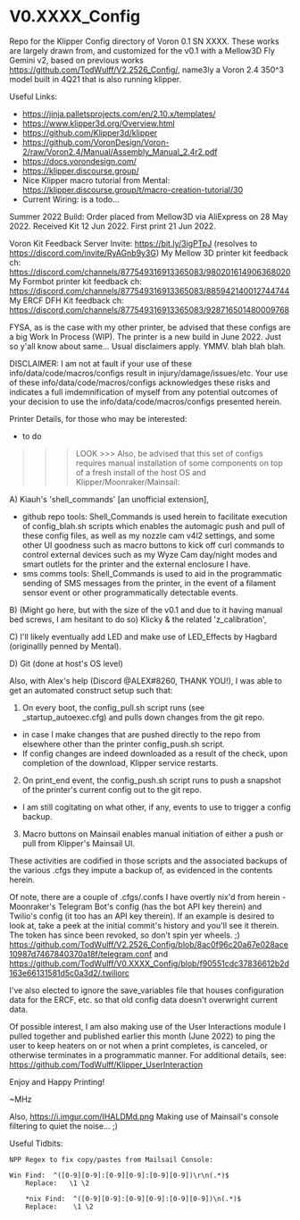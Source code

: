 # V0.XXXX_Config
Repo for the Klipper Config directory of Voron 0.1 SN XXXX.  These works are largely drawn from, and customized for the v0.1 with a Mellow3D Fly Gemini v2, based on previous works https://github.com/TodWulff/V2.2526_Config/, name3ly a Voron 2.4 350^3 model built in 4Q21 that is also running klipper.

Useful Links:
- https://jinja.palletsprojects.com/en/2.10.x/templates/
- https://www.klipper3d.org/Overview.html
- https://github.com/Klipper3d/klipper
- https://github.com/VoronDesign/Voron-2/raw/Voron2.4/Manual/Assembly_Manual_2.4r2.pdf
- https://docs.vorondesign.com/
- https://klipper.discourse.group/
- Nice Klipper macro tutorial from Mental: https://klipper.discourse.group/t/macro-creation-tutorial/30
- Current Wiring: is a todo...

Summer 2022 Build:  Order placed from Mellow3D via AliExpress on 28 May 2022.  Received Kit 12 Jun 2022.  First print 21 Jun 2022.

Voron Kit Feedback Server Invite:  https://bit.ly/3igPTpJ (resolves to https://discord.com/invite/RyAGnb9y3G)
My Mellow 3D printer kit feedback ch: https://discord.com/channels/877549316913365083/980201614906368020
My Formbot printer kit feedback ch: https://discord.com/channels/877549316913365083/885942140012744744
My ERCF DFH Kit feedback ch: https://discord.com/channels/877549316913365083/928716501480009768

FYSA, as is the case with my other printer, be advised that these configs are a big Work In Process (WIP).  The printer is a new
build in June 2022.  Just so y'all know about same...  Usual disclaimers apply.  YMMV.  blah blah blah.

DISCLAIMER:  I am not at fault if your use of these info/data/code/macros/configs result in injury/damage/issues/etc.
Your use of these info/data/code/macros/configs acknowledges these risks and indicates a full imdemnification
of myself from any potential outcomes of your decision to use the info/data/code/macros/configs presented herein.

Printer Details, for those who may be interested:
- to do
 
>>> LOOK >>> Also, be advised that this set of configs requires manual installation of some components on top of a fresh install of the host OS and Klipper/Moonraker/Mainsail:

A) Kiauh's 'shell_commands' [an unofficial extension], 
  - github repo tools:  Shell_Commands is used herein to facilitate execution of config_blah.sh scripts which enables the automagic push and pull of these config files, as well as my nozzle cam v4l2 settings, and some other UI goodness such as macro buttons to kick off curl commands to control external devices such as my Wyze Cam day/night modes and smart outlets for the printer and the external enclosure I have.
  - sms comms tools:  Shell_Commands is used to aid in the programmatic sending of SMS messages from the printer, in the event of a filament sensor event or other programmatically detectable events.

B) (Might go here, but with the size of the v0.1 and due to it having manual bed screws, I am hesitant to do so) Klicky & the related 'z_calibration',

C) I'll likely eventually add LED and make use of LED_Effects by Hagbard (originallly penned by Mental).

D) Git (done at host's OS level)

Also, with Alex's help (Discord @ALEX#8260, THANK YOU!), I was able to get an automated construct setup such that:

1) On every boot, the config_pull.sh script runs (see _startup_autoexec.cfg) and pulls down changes from the git repo.
  - in case I make changes that are pushed directly to the repo from elsewhere other than the printer config_push.sh script.
  - If config changes are indeed downloaded as a result of the check, upon completion of the download, Klipper service restarts.
  
2) On print_end event, the config_push.sh script runs to push a snapshot of the printer's current config out to the git repo.
  - I am still cogitating on what other, if any, events to use to trigger a config backup.
  
3) Macro buttons on Mainsail enables manual initiation of either a push or pull from Klipper's Mainsail UI.
  
These activities are codified in those scripts and the associated backups of the various .cfgs they impute a backup of, as evidenced in the contents herein.

Of note, there are a couple of .cfgs/.confs I have overtly nix'd from herein - Moonraker's Telegram Bot's config (has the bot API key therein) and Twilio's config (it too has an API key therein).  If an example is desired to look at, take a peek at the initial commit's history and you'll see it therein.  The token has since been revoked, so don't spin yer wheels. ;)
https://github.com/TodWulff/V2.2526_Config/blob/8ac0f96c20a67e028ace10987d7467840370a18f/telegram.conf
and 
https://github.com/TodWulff/V0.XXXX_Config/blob/f90551cdc37836612b2d163e66131581d5c0a3d2/.twiliorc

I've also elected to ignore the save_variables file that houses configuration data for the ERCF, etc. so that old config data doesn't overwright current data.

Of possible interest, I am also making use of the User Interactions module I pulled together and published earlier this month (June 2022) to ping the user to keep heaters on or not when a print completes, is canceled, or otherwise terminates in a programmatic manner.  For additional details, see: https://github.com/TodWulff/Klipper_UserInteraction

Enjoy and Happy Printing!

~MHz

Also, https://i.imgur.com/IHALDMd.png  Making use of Mainsail's console filtering to quiet the noise... ;)

Useful Tidbits:

	NPP Regex to fix copy/pastes from Mailsail Console:

    Win Find:  ^([0-9][0-9]:[0-9][0-9]:[0-9][0-9])\r\n(.*)$
		Replace:   \1 \2
		
		*nix Find:  ^([0-9][0-9]:[0-9][0-9]:[0-9][0-9])\n(.*)$
		Replace:    \1 \2

		
